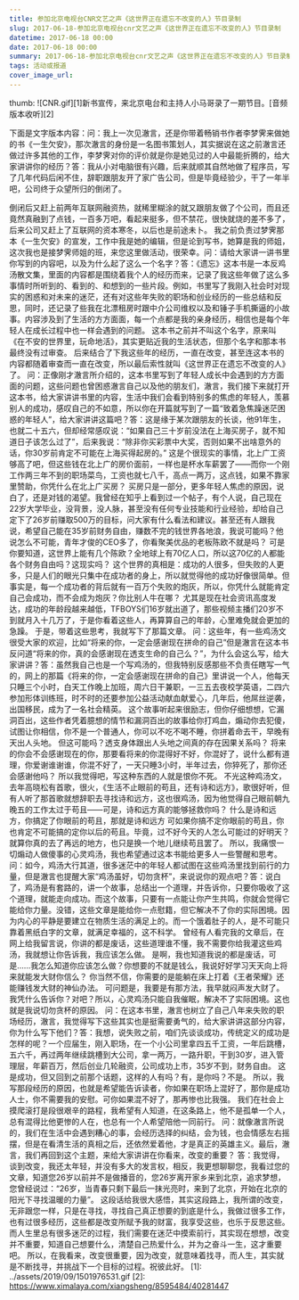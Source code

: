 ```yaml
---
title: 参加北京电视台CNR文艺之声《这世界正在遗忘不改变的人》节目录制
slug: 2017-06-18-参加北京电视台cnr文艺之声《这世界正在遗忘不改变的人》节目录制
datetime: 2017-06-18 00:00
date: 2017-06-18 00:00
summary: 2017-06-18-参加北京电视台cnr文艺之声《这世界正在遗忘不改变的人》节目录制
tags: 活动或报道
cover_image_url: 
---
```

thumb: 
![CNR.gif][1]新书宣传，来北京电台和主持人小马哥录了一期节目。[音频版本收听][2]
<!--more-->下面是文字版本内容：问：我上一次见澈言，还是你带着畅销书作者李梦霁来做她的书《一生欠安》，那次澈言的身份是一名图书策划人，其实据说在这之前澈言还做过许多其他的工作，李梦霁对你的评价就是你是她见过的人中最能折腾的，给大家讲讲你的经历？答：我从小对电脑很有兴趣，后来就顺其自然地做了程序员，写了几年代码后闲不住，辞职跟朋友开了家广告公司，但是毕竟经验少，干了一年半吧，公司终于众望所归的倒闭了。
倒闭后又赶上前两年互联网融资热，就稀里糊涂的就又跟朋友做了个公司，而且还竟然真融到了点钱，一百多万吧，看起来挺多，但不禁花，很快就烧的差不多了，后来公司又赶上了互联网的资本寒冬，以后也是前途未卜。
我之前负责过梦霁那本《一生欠安》的宣发，工作中我是她的编辑，但是论到写书，她算是我的师姐，这次我也是接梦霁师姐的班，来您这里做活动，很荣幸。问：请给大家讲一讲书里你写到的内容吧，以及为什么起了这么一个名字？答：《遗忘》这本书是一本反鸡汤散文集，里面的内容都是围绕着我个人的经历而来，记录了我这些年做了这么多事情时所听到的、看到的、和想到的一些片段。例如，书里写了我刚入社会时对现实的困惑和对未来的迷茫，还有对这些年失败的职场和创业经历的一些总结和反思，同时，还记录了些我在北漂租房时跟中介公司维权以及和锤子手机撕逼的小故事。内容涉及到了生活的方方面面，每一个点都是我的亲身经历，相信也是每个年轻人在成长过程中也一样会遇到的问题。
这本书之前并不叫这个名字，原来叫《在不安的世界里，玩命地活》，其实更贴近我的生活状态，但那个名字和那本书最终没有过审查。
后来结合了下我这些年的经历，一直在改变，甚至连这本书的内容都随着审查而一直在改变，所以最后索性就叫《这世界正在遗忘不改变的人》了。
问：正像刚才澈言所介绍的，这本书里写到了年轻人成长中会遇到的方方面面的问题，这些问题也曾困惑澈言自己以及他的朋友们，澈言，我们接下来就打开这本书，给大家讲讲书里的内容，生活中我们会看到特别多的焦虑的年轻人，羡慕别人的成功，感叹自己的不如意，所以你在开篇就写到了一篇“致着急焦躁迷茫困惑的年轻人”，给大家讲讲这篇吧？答：这是缘于某次跟朋友的长谈，他91年生，也就二十五六，但却经常感叹说：“如果自己三十岁前没法在上海买房子，就不知道日子该怎么过了”，后来我说：“除非你买彩票中大奖，否则如果不出啥意外的话，你30岁前肯定不可能在上海买得起房的。”
这是个很现实的事情，北上广工资够高了吧，但这些钱在北上广的房价面前，一样也是杯水车薪罢了——而你一个刚工作两三年不到的职场菜鸟，工资也就七八千，高点一两万，这点钱，如果不靠家里赞助，你凭什么在北上广买房？
买房只是一部分，更多年轻人焦虑的原因，说白了，还是对钱的渴望。我曾经在知乎上看到过一个帖子，有个人说，自己现在22岁大学毕业，没背景，没人脉，甚至没有任何专业技能和行业经验，却给自己定下了26岁前赚取500万的目标，问大家有什么看法和建议。甚至还有人跟我说，希望自己能在35岁前财务自由，赚数不完的钱世界各地浪，我说可能吗？他说怎么不可能，青年才俊的CEO多了，你看聚美优品的老板陈欧不就是吗？
可是你要知道，这世界上能有几个陈欧？全地球上有70亿人口，所以这70亿的人都能各个财务自由吗？这现实吗？
这个世界的真相是：成功的人很多，但失败的人更多，只是人们的眼光只集中在成功者的身上，所以就觉得他的成功好像很简单。但事实是，每一个成功者的背后就有一百万个失败的炮灰，所以，你凭什么就能肯定自己会成功，而不会成为炮灰？你比别人牛在哪？
尤其是现在社会资讯高度发达，成功的年龄段越来越低，TFBOYS们16岁就出道了，那些视频主播们20岁不到就月入十几万了，于是你看着这些人，再算算自己的年龄，心里难免就会更加的急躁。
于是，带着这些思考，我就写下了那篇文章。
问：这些年，有一些鸡汤文很受大家的欢迎，比如“将来的你，一定会感谢现在拼命的自己”但是澈言在这本书反问道“将来的你，真的会感谢现在透支生命的自己么？”，为什么会这么写，给大家讲讲？答：虽然我自己也是一个写鸡汤的，但我特别反感那些不负责任瞎写一气的，网上的那篇《将来的你，一定会感谢现在拼命的自己》里讲说一个人，他每天只睡三个小时，白天工作晚上加班，周六日干兼职，一三五去夜校学英语，二四六参加形体训练班，时不时的还要参加公益活动献血献爱心，几年后，他屌丝逆袭，出国移民，成为了一名社会精英。
这个故事听起来很励志，但你仔细想想，它漏洞百出，这些作者凭着臆想的情节和漏洞百出的故事给你打鸡血，煽动你去犯傻，试图让你相信，你不是一个普通人，你可以不吃不喝不睡，你拼着命去干，早晚有天出人头地。
但这可能吗？透支身体跟出人头地之间真的存在因果关系吗？
将来的你会不会感谢现在的你，那要看将来的你混得好不好，你混好了，说什么都有道理，你爱谢谁谢谁，你混不好了，一天只睡3小时，半年过去，你猝死了，那你还会感谢他吗？
所以我觉得吧，写这种东西的人就是恨你不死。
不光这种鸡汤文，去年高晓松有首歌，很火，《生活不止眼前的苟且，还有诗和远方》，歌很好听，但有人听了那首歌就想辞职去寻找诗和远方，这也很鸡汤，因为他觉得自己眼前朝九晚五的工作太过于苟且——可是，诗和远方真的能够拯救你吗？
什么是诗和远方，你搞定了你眼前的苟且，那就是诗和远方
可如果你搞不定你眼前的苟且，你也肯定不可能搞的定你以后的苟且。毕竟，过不好今天的人怎么可能过的好明天？就算你真的去了再远的地方，也只是换一个地儿继续苟且罢了。
所以，我痛恨一切煽动人做傻事的心灵鸡汤，我也希望通过这本书能给更多人一些警醒和思考。
问：如今，鸡汤大行其道，很多迷茫中的年轻人都试图在这些鸡汤里找到前行的力量，但是澈言也提醒大家“鸡汤虽好，切勿贪杯”，来说说你的观点吧？答：说白了，鸡汤是有套路的，讲一个故事，总结出一个道理，并告诉你，只要你吸收了这个道理，就能走向成功。而这个故事，只要有一点能让你产生共鸣，你就会觉得它能给你力量。没错，这些文章是能给你一点慰籍，但它解决不了你的实际困境。因为内心的平静是要建立在物质生活的满足上的。而一个饿着肚子的人，是不可能只靠着黑纸白字的文章，就满足幸福的，这不科学。
曾经有人看完我的文章后，在网上给我留言说，你讲的都是废话，这些道理谁不懂，我不需要你给我灌这些鸡汤，我就想让你告诉我，我应该怎么做。
是啊，我也知道我说的都是废话，可是……我怎么知道你应该怎么做？你想要的不就是钱么，我说好好学习天天向上将来就能发大财你信么？
你当然不信，你需要的是能躺在床上打着《王者荣耀》还能赚钱发大财的神仙办法。
可问题是，我要是有那方法，我早就闷声发大财了。
我凭什么告诉你？对吧？所以，心灵鸡汤只能自我催眠，解决不了实际困境。这也就是我说切勿贪杯的原因。
问：在这本书里，澈言也树立了自己八年来失败的职场经历，澈言，我觉得写下这些其实也是挺需要勇气的，给大家讲讲这部分内容，你为什么写下他们？答：我想，说失败之前，咱们先谈谈成功，传统定义的成功是怎样的呢？一个应届生，刚入职场，在一个小公司里拿四五千工资，一年后跳槽，五六千，再过两年继续跳槽到大公司，拿一两万，一路升职，干到30岁，进入管理层，年薪百万，然后创业几轮融资，公司成功上市，35岁不到，财务自由。
这是成功，但又回到之前那个话题，这样的人有吗？有，是你吗？不是。
所以，我写那段经历的原因，也就是希望能告诉读者，你如果在职场上混好了，那你是成功人士，你不需要我的安慰。可你如果混不好了，那再惨也比我强。
我们在社会上摸爬滚打是段很艰辛的路程，我希望有人知道，在这条路上，他不是孤单一个人，总有混得比他更惨的人在，也总有一个人希望陪他一同前行。
问：就像澈言所说的，我们在生活中会遇到糟心的事，会经历选择的纠结，会为钱，也会情感左右摇摆，但是在看清生活的真相之后，还依然爱着他，才是真正的英雄主义。最后，澈言，我们再回到这个主题，来给大家讲讲在你看来，改变的重要？
答：我觉得，谈到改变，我还太年轻，并没有多大的发言权，相反，我更想聊聊您，我看过您的文章，知道您26岁以前并不是做播音的，您26岁离开家乡来到北京，追求梦想，您曾经说过：“26岁，当青春只剩下最后一抹光亮时，来到了北京，开始在北京的阳光下寻找温暖的力量”。
这段话给我很大感悟，其实这段路上，我所谓的改变，无非跟您一样，只是在寻找，寻找自己真正想要的到底是什么，我做过很多工作，也有过很多经历，这些都是改变所赋予我的财富，我享受这些，也乐于反思这些。
而人生里总有很多迷茫的过程，我们需要在迷茫中摸索前行，其实现在想想，改变并不重要，知道自己想要什么，清楚自己热爱什么，并为之奋斗一生，这才重要吧。
所以，在我看来，改变很重要，因为改变，就意味着找寻，而人生，其实就是不断找寻，并挑战下一个目标的过程。祝彼此好。
  [1]: ../assets/2019/09/1501976531.gif
  [2]: https://www.ximalaya.com/xiangsheng/8595484/40281447